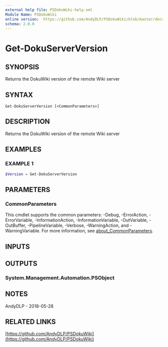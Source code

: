 ```yaml
---
external help file: PSDokuWiki-help.xml
Module Name: PSDokuWiki
online version:  https://github.com/AndyDLP/PSDokuWiki/blob/master/docs/Get-DokuServerVersion.md
schema: 2.0.0
---
```


# Get-DokuServerVersion

## SYNOPSIS
Returns the DokuWiki version of the remote Wiki server

## SYNTAX

```
Get-DokuServerVersion [<CommonParameters>]
```

## DESCRIPTION
Returns the DokuWiki version of the remote Wiki server

## EXAMPLES

### EXAMPLE 1
```powershell
$Version = Get-DokuServerVersion
```

## PARAMETERS

### CommonParameters
This cmdlet supports the common parameters: -Debug, -ErrorAction, -ErrorVariable, -InformationAction, -InformationVariable, -OutVariable, -OutBuffer, -PipelineVariable, -Verbose, -WarningAction, and -WarningVariable. For more information, see [about_CommonParameters](http://go.microsoft.com/fwlink/?LinkID=113216).

## INPUTS

## OUTPUTS

### System.Management.Automation.PSObject
## NOTES
AndyDLP - 2018-05-28

## RELATED LINKS

[https://github.com/AndyDLP/PSDokuWiki](https://github.com/AndyDLP/PSDokuWiki)

